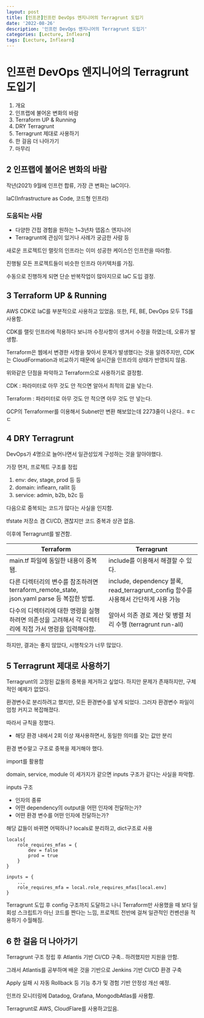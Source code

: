 ```yaml
---
layout: post
title: [인프콘]인프런 DevOps 엔지니어의 Terragrunt 도입기
date: '2022-08-26'
description: '인프런 DevOps 엔지니어의 Terragrunt 도입기'
categories: [Lecture, Inflearn]
tags: [Lecture, Inflearn]
---
```

# 인프런 DevOps 엔지니어의 Terragrunt 도입기

1. 개요
2. 인프랩에 불어온 변화의 바람
3. Terraform UP & Running
4. DRY Terragrunt
5. Terragrunt 제대로 사용하기
6. 한 걸음 더 나아가기
7. 마무리



## 2 인프랩에 불어온 변화의 바람

작년(2021) 9월에 인프런 합류, 가장 큰 변화는 IaC이다.

IaC(Infrastructure as Code, 코드형 인프라)



### 도움되는 사람

- 다양한 간접 경험을 원하는 1~3년차 뎁옵스 엔지니어
- Terragrunt에 관심이 있거나 사례가 궁금한 사람 등

새로운 프로젝트인 랠릿의 인프라는 이미 성공한 케이스인 인프런을 따라함.

진행될 모든 프로젝트들이 비슷한 인프라 아키텍처를 가짐.

수동으로 진행하게 되면 단순 반복작업이 많아지므로 IaC 도입 결정.

## 3 Terraform UP & Running

AWS CDK로 IaC를 부분적으로 사용하고 있었음. 또한, FE, BE, DevOps 모두 TS를 사용함.

CDK를 랠릿 인프라에 적용하다 보니까 수정사항이 생겨서 수정을 하였는데, 오류가 발생함.

Terraform은 웹에서 변경한 사항을 찾아서 문제가 발생했다는 것을 알려주지만, CDK는 CloudFormation과 비교하기 때문에 실시간을 인프라의 상태가 반영되지 않음.

위와같은 단점을 파악하고 Terraform으로 사용하기로 결정함.

CDK : 파라미터로 아무 것도 안 적으면 알아서 최적의 값을 넣는다.

Terraform : 파라미터로 아무 것도 안 적으면 아무 것도 안 넣는다.



GCP의 Terraformer를 이용해서 Subnet만 변환 해보았는데 2273줄이 나온다.. ㅎㄷㄷ

## 4 DRY Terragrunt

DevOps가 4명으로 늘어나면서 일관성있게 구성하는 것을 알아야했다.



가장 먼저, 프로젝트 구조를 정립

1. env: dev, stage, prod 등 등
2. domain: inflearn, rallit 등
3. service: admin, b2b, b2c 등



다음으로 중복되는 코드가 많다는 사실을 인지함.

tfstate 저장소 겸 CI/CD, 괜찮지만 코드 중복과 상관 없음.

이후에 Terragrunt를 발견함.

| Terraform                                                    | Terragrunt                                                   |
| ------------------------------------------------------------ | ------------------------------------------------------------ |
| main.tf 파일에 동일한 내용이 중복됌.                         | include를 이용해서 해결할 수 있다.                           |
| 다른 디렉터리의 변수를 참조하려면 terraform_remote_state, json.yaml parse 등 복잡한 방법. | include, dependency 블록, read_terragrunt_config 함수를 사용해서 간단하게 사용 가능 |
| 다수의 디렉터리에 대한 명령을 실행하려면 의존성을 고려해서 각 디렉터리에 직접 가서 명령을 입력해야함. | 알아서 의존 경로 계산 및 병렬 처리 수행 (terragrunt run-all) |



하지만, 결과는 좋지 않았다, 시행착오가 너무 많았다.



## 5 Terragrunt 제대로 사용하기

Terragrunt의 고정된 값들의 중복을 제거하고 싶었다. 하지만 문제가 존재하지만, 구체적인 예제가 없었다.

환경변수로 분리하려고 했지만, 모든 환경변수를 넣게 되었다. 그러자 환경변수 파일이 엄청 커지고 복잡해졌다.

따라서 규칙을 정했다.

- 해당 환경 내에서 2회 이상 재사용하면서, 동일한 의미를 갖는 값만 분리



환경 변수말고 구조로 중복을 제거해야 했다.

import를 활용함

domain, service, module 이 세가지가 같으면 inputs 구조가 같다는 사실을 파악함.

inputs 구조

- 인자의 종류
- 어떤 dependency의 output을 어떤 인자에 전달하는가?
- 어떤 환경 변수를 어떤 인자에 전달하는가?



해당 값들이 바뀌면 어떡하나? locals로 분리하고, dict구조로 사용

```
locals{
	role_requires_mfas = {
		dev = false
		prod = true
	}
}

inputs = {
	...
	role_requires_mfa = local.role_requires_mfas[local.env]
}
```



Terragrunt 도입 후 config 구조까지 도달하고 나니 Terraform만 사용했을 때 보다 일회성 스크립트가 아닌 코드를 짠다는 느낌, 프로젝트 전반에 걸쳐 일관적인 컨벤션을 적용하기 수월해짐.



## 6 한 걸음 더 나아가기

Terragrunt 구조 정립 후 Atlantis 기반 CI/CD 구축.. 하려했지만 지원을 안함.

그래서 Atlantis를 공부하며 배운 것을 기반으로 Jenkins 기반 CI/CD 환경 구축

Apply 실패 시 자동 Rollback 등 기능 추가 및 경험 기반 안정성 개선 예정.

인프라 모니터링에 Datadog, Grafana, MongodbAtlas를 사용함.

Terragrunt로 AWS, CloudFlare를 사용하고있음.
